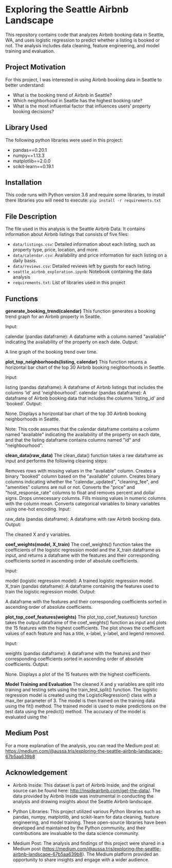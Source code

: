 # Exploring the Seattle Airbnb Landscape

This repository contains code that analyzes Airbnb booking data in Seattle, WA, and uses logistic regression to predict whether a listing is booked or not. The analysis includes data cleaning, feature engineering, and model training and evaluation.

## Project Motivation

For this project, I was interested in using Airbnb booking data in Seattle to better understand:
- What is the booking trend of Airbnb in Seattle?
- Which neighborhood in Seattle has the highest booking rate?
- What is the most influential factor that influences users' property booking decisions?

## Library Used

The following python libraries were used in this project:
- pandas==0.20.1
- numpy==1.13.3
- matplotlib==2.0.0
- scikit-learn==0.19.1

## Installation

This code runs with Python version 3.6 and require some libraries, to install there libraries you will need to execute:
`pip install -r requirements.txt`

## File Description

The file used in this analysis is the Seattle Airbnb Data. It contains information about Airbnb listings that consists of five files:

- `data/listings.csv`: Detailed information about each listing, such as property type, price, location, and more.
- `data/calendar.csv`: Availability and price information for each listing on a daily basis.
- `data/reviews.csv`: Detailed reviews left by guests for each listing.
- `seattle_airbnb_exploration.ipynb`: Notebook containing the data analysis
- `requirements.txt`: List of libraries used in this project

## Functions
**generate_booking_trend(calendar)**
This function generates a booking trend graph for an Airbnb property in Seattle.

Input:

calendar (pandas dataframe): A dataframe with a column named "available" indicating the availability of the property on each date.
Output:

A line graph of the booking trend over time.

**plot_top_neighborhoods(listing, calendar)**
This function returns a horizontal bar chart of the top 30 Airbnb booking neighborhoods in Seattle.

Input:

listing (pandas dataframe): A dataframe of Airbnb listings that includes the columns 'id' and 'neighbourhood'.
calendar (pandas dataframe): A dataframe of Airbnb booking data that includes the columns 'listing_id' and 'booked'.
Output:

None. Displays a horizontal bar chart of the top 30 Airbnb booking neighborhoods in Seattle.

Note: This code assumes that the calendar dataframe contains a column named "available" indicating the availability of the property on each date, and that the listing dataframe contains columns named "id" and "neighbourhood".

**clean_data(raw_data)**
The clean_data() function takes a raw dataframe as input and performs the following cleaning steps:

Removes rows with missing values in the "available" column.
Creates a binary "booked" column based on the "available" column.
Creates binary columns indicating whether the "calendar_updated", "cleaning_fee", and "amenities" columns are null or not.
Converts the "price" and "host_response_rate" columns to float and removes percent and dollar signs.
Drops unnecessary columns.
Fills missing values in numeric columns with the column mean.
Converts categorical variables to binary variables using one-hot encoding.
Input:

raw_data (pandas dataframe): A dataframe with raw Airbnb booking data.
Output:

The cleaned X and y variables.

**coef_weights(model, X_train)**
The coef_weights() function takes the coefficients of the logistic regression model and the X_train dataframe as input, and returns a dataframe with the features and their corresponding coefficients sorted in ascending order of absolute coefficients.

Input:

model (logistic regression model): A trained logistic regression model.
X_train (pandas dataframe): A dataframe containing the features used to train the logistic regression model.
Output:

A dataframe with the features and their corresponding coefficients sorted in ascending order of absolute coefficients.

**plot_top_coef_features(weights)**
The plot_top_coef_features() function takes the output dataframe of the coef_weights() function as input and plots the 15 features with the highest coefficients. The plot shows the coefficient values of each feature and has a title, x-label, y-label, and legend removed.

Input:

weights (pandas dataframe): A dataframe with the features and their corresponding coefficients sorted in ascending order of absolute coefficients.
Output:

None. Displays a plot of the 15 features with the highest coefficients.

**Model Training and Evaluation**
The cleaned X and y variables are split into training and testing sets using the train_test_split() function. The logistic regression model is created using the LogisticRegression() class with a max_iter parameter of 3. The model is then trained on the training data using the fit() method. The trained model is used to make predictions on the test data using the predict() method. The accuracy of the model is evaluated using the `

## Medium Post

For a more explanation of the analysis, you can read the Medium post at: https://medium.com/@aussa.tris/exploring-the-seattle-airbnb-landscape-67b5aa639b8

## Acknowledgement

- Airbnb Inside: This dataset is part of Airbnb Inside, and the original source can be found here: http://insideairbnb.com/get-the-data/. The data provided by Airbnb Inside was instrumental in conducting the analysis and drawing insights about the Seattle Airbnb landscape.

- Python Libraries: This project utilized various Python libraries such as pandas, numpy, matplotlib, and scikit-learn for data cleaning, feature engineering, and model training. These open-source libraries have been developed and maintained by the Python community, and their contributions are invaluable to the data science community.

- Medium Post: The analysis and findings of this project were shared in a Medium post (https://medium.com/@aussa.tris/exploring-the-seattle-airbnb-landscape-67b5aa639b8). The Medium platform provided an opportunity to share insights and engage with a wider audience.